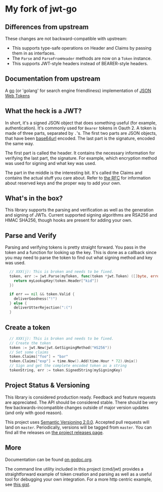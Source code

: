# My fork of jwt-go

## Differences from upstream

These changes are not backward-compatible with upstream:

* This supports type-safe operations on Header and Claims by passing them in as interfaces.
* The `Parse` and `ParseFromHeader` methods are now on a `Token` instance.
* This supports JWT-style headers instead of BEARER-style headers.

## Documentation from upstream

A [go](http://www.golang.org) (or 'golang' for search engine friendliness)
implementation of [JSON Web
Tokens](http://self-issued.info/docs/draft-jones-json-web-token.html)

## What the heck is a JWT?

In short, it's a signed JSON object that does something useful (for example,
authentication).  It's commonly used for `Bearer` tokens in Oauth 2.  A token
is made of three parts, separated by `.`'s.  The first two parts are JSON
objects, that have been [base64url](http://tools.ietf.org/html/rfc4648)
encoded.  The last part is the signature, encoded the same way.

The first part is called the header.  It contains the necessary information for
verifying the last part, the signature.  For example, which encryption method
was used for signing and what key was used.

The part in the middle is the interesting bit.  It's called the Claims and
contains the actual stuff you care about.  Refer to [the
RFC](http://self-issued.info/docs/draft-jones-json-web-token.html) for
information about reserved keys and the proper way to add your own.

## What's in the box?

This library supports the parsing and verification as well as the generation
and signing of JWTs.  Current supported signing algorithms are RSA256 and HMAC
SHA256, though hooks are present for adding your own.

## Parse and Verify

Parsing and verifying tokens is pretty straight forward.  You pass in the token
and a function for looking up the key.  This is done as a callback since you
may need to parse the token to find out what signing method and key was used.

```go
  // XXX(j): This is broken and needs to be fixed.
  token, err := jwt.Parse(myToken, func(token *jwt.Token) ([]byte, error) {
    return myLookupKey(token.Header["kid"])
  })

  if err == nil && token.Valid {
    deliverGoodness("!")
  } else {
    deliverUtterRejection(":(")
  }
```

## Create a token

```go
  // XXX(j): This is broken and needs to be fixed.
  // Create the token
  token := jwt.New(jwt.GetSigningMethod("HS256"))
  // Set some claims
  token.Claims["foo"] = "bar"
  token.Claims["exp"] = time.Now().Add(time.Hour * 72).Unix()
  // Sign and get the complete encoded token as a string
  tokenString, err := token.SignedString(mySigningKey)
```

## Project Status & Versioning

This library is considered production ready.  Feedback and feature requests are appreciated.  The API should be considered stable.  There should be very few backwards-incompatible changes outside of major version updates (and only with good reason).

This project uses [Semantic Versioning 2.0.0](http://semver.org).  Accepted pull requests will land on `master`.  Periodically, versions will be tagged from `master`.  You can find all the releases on [the project releases page](https://github.com/dgrijalva/jwt-go/releases).

## More

Documentation can be found [on godoc.org](http://godoc.org/github.com/dgrijalva/jwt-go).

The command line utility included in this project (cmd/jwt) provides a straightforward example of token creation and parsing as well as a useful tool for debugging your own integration.  For a more http centric example, see [this gist](https://gist.github.com/cryptix/45c33ecf0ae54828e63b).
